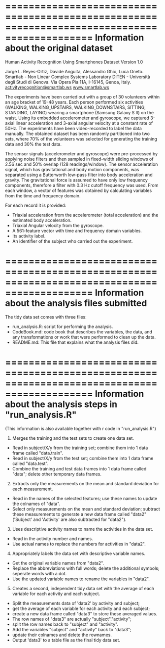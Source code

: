 =============================================================================================
Information about the original dataset
=============================================================================================
Human Activity Recognition Using Smartphones Dataset
Version 1.0

Jorge L. Reyes-Ortiz, Davide Anguita, Alessandro Ghio, Luca Oneto.
Smartlab - Non Linear Complex Systems Laboratory
DITEN - Università degli Studi di Genova.
Via Opera Pia 11A, I-16145, Genoa, Italy.
activityrecognition@smartlab.ws
www.smartlab.ws

The experiments have been carried out with a group of 30 volunteers within an age bracket of 19-48 years. Each person performed six activities (WALKING, WALKING_UPSTAIRS, WALKING_DOWNSTAIRS, SITTING, STANDING, LAYING) wearing a smartphone (Samsung Galaxy S II) on the waist. Using its embedded accelerometer and gyroscope, we captured 3-axial linear acceleration and 3-axial angular velocity at a constant rate of 50Hz. The experiments have been video-recorded to label the data manually. The obtained dataset has been randomly partitioned into two sets, where 70% of the volunteers was selected for generating the training data and 30% the test data. 

The sensor signals (accelerometer and gyroscope) were pre-processed by applying noise filters and then sampled in fixed-width sliding windows of 2.56 sec and 50% overlap (128 readings/window). The sensor acceleration signal, which has gravitational and body motion components, was separated using a Butterworth low-pass filter into body acceleration and gravity. The gravitational force is assumed to have only low frequency components, therefore a filter with 0.3 Hz cutoff frequency was used. From each window, a vector of features was obtained by calculating variables from the time and frequency domain. 

For each record it is provided:

- Triaxial acceleration from the accelerometer (total acceleration) and the estimated body acceleration.
- Triaxial Angular velocity from the gyroscope. 
- A 561-feature vector with time and frequency domain variables. 
- Its activity label. 
- An identifier of the subject who carried out the experiment.

=============================================================================================
Information about the analysis files submitted
=============================================================================================
The tidy data set comes with three files:

- run_analysis.R: script for performing the analysis.
- CodeBook.md: code book that describes the variables, the data, and any transformations or work that were performed to clean up the data.
- README.md: This file that explains what the analysis files did. 

=============================================================================================
Information about the analysis steps in "run_analysis.R" 
=============================================================================================
(This information is also available together with r code in "run_analysis.R")

1. Merges the training and the test sets to create one data set.

- Read in subject/X/y from the training set; combine them into 1 data frame called "data.train".
- Read in subject/X/y from the test set; combine them into 1 data frame called "data.test".
- Combine the training and test data frames into 1 data frame called "data"; delete other temporary data frames.

2. Extracts only the measurements on the mean and standard deviation for each measurement. 

- Read in the names of the selected features; use these names to update the colnames of "data".
- Select only measurements on the mean and standard deviation; subtract these measurements to generate a new data frame called "data2" ('Subject' and 'Activity' are also subtracted for "data2").

3. Uses descriptive activity names to name the activities in the data set.

- Read in the activity number and names.
- Use actual names to replace the numbers for activities in "data2".

4. Appropriately labels the data set with descriptive variable names. 

- Get the original variable names from "data2".
- Replace the abbreviations with full words; delete the additional symbols; seperate words with a dot.
- Use the updated variable names to rename the variables in "data2".

5. Creates a second, independent tidy data set with the average of each variable for each activity and each subject. 

- Split the measurements data of 'data2' by activity and subject; 
- get the average of each variable for each activity and each subject;
- create a new data frame called "data3" to store these averaged values.
- The row names of "data3" are actually "subject"."activity";
- split the row names back to "subject" and "activity".
- Add the variables "subject" and "activity" back to "data3";
- update their colnames and delete the rownames.
- Output 'data3' to a table file as the final tidy data set.

